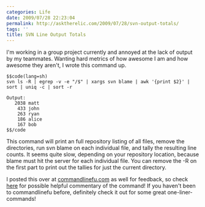 ```yaml
---
categories: Life
date: 2009/07/28 22:23:04
permalink: http://asktherelic.com/2009/07/28/svn-output-totals/
tags: ''
title: SVN Line Output Totals
---
```

I'm working in a group project currently and annoyed at the lack of output by my teammates. Wanting hard metrics of how awesome I am and how awesome they aren't, I wrote this command up.

    $$code(lang=sh)
    svn ls -R | egrep -v -e "/$" | xargs svn blame | awk '{print $2}' | sort | uniq -c | sort -r
    
    Output:
       2038 matt
        433 john
        263 ryan
        186 alice
        167 bob
    $$/code

This command will print an full repository listing of all files, remove the directories, run svn blame on each individual file, and tally the resulting line counts. It seems quite slow, depending on your repository location, because blame must hit the server for each individual file. You can remove the -R on the first part to print out the tallies for just the current directory.

I posted this over at <a title="www.commandlinefu.com" href="http://www.commandlinefu.com">commandlinefu.com</a> as well for feedback, so check <a title="http://www.commandlinefu.com/commands/view/2787/prints-total-line-count-contribution-per-user-for-an-svn-repository" href="http://www.commandlinefu.com/commands/view/2787/prints-total-line-count-contribution-per-user-for-an-svn-repository" target="_blank">here</a> for possible helpful commentary of the command! If you haven't been to commandlinefu before, definitely check it out for some great one-liner-commands!
